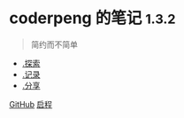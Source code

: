 # coderpeng 的笔记 <small>1.3.2</small>

> 简约而不简单

- [.探索](/AI/index)
- [.记录](/log)
- [.分享](/AI/index)

[GitHub](https://github.com/pengpen1)
[启程](#site-title)

<!-- # <span class="cyber-title">coderpeng 的笔记</span> <sup class="version-pill">v1.2</sup> -->


<!-- <div class="cyber-grid">
  <div class="cyber-card" data-glitch="AI">
    <h3>🧠 智能探索</h3>
    <p>机器学习 · 深度学习 · 模式识别</p>
    <div class="neon-border"></div>
  </div>

  <div class="cyber-card" data-glitch="VIS">
    <h3>📊 数据之眼</h3>
    <p>三维可视化 · 实时渲染 · 交互叙事</p>
    <div class="neon-border"></div>
  </div>

  <div class="cyber-card" data-glitch="SHARE">
    <h3>🚀 知识传递</h3>
    <p>技术沉淀 · 开源共享 · 协同创新</p>
    <div class="neon-border"></div>
  </div>
</div> -->

<!-- <style>
:root {
  --neon-primary: #42b983; /* AI主题绿 */
  --neon-secondary: #4facfe; /* 数据蓝 */
  --cyber-gradient: linear-gradient(135deg, 
    var(--neon-primary), 
    var(--neon-secondary)
  );
}

/* 故障字效标题 */
.cyber-title {
  background: var(--cyber-gradient);
  -webkit-background-clip: text;
  -webkit-text-fill-color: transparent;
  position: relative;
  animation: text-glitch 1.5s infinite;
}

/* 赛博网格布局 */
.cyber-grid {
  display: grid;
  grid-template-columns: repeat(auto-fit, minmax(280px, 1fr));
  gap: 2rem;
  margin: 3rem 0;
}

/* 数据卡片 */
.cyber-card {
  padding: 2rem;
  border-radius: 8px;
  position: relative;
  overflow: hidden;
  transition: transform 0.3s;
}

.cyber-card:hover {
  transform: translateY(-10px);
}

.neon-border {
  position: absolute;
  inset: 0;
  border: 2px solid var(--neon-primary);
  border-radius: 8px;
  clip-path: polygon(0 0, 100% 0, 100% 70%, 90% 100%, 0 100%);
  animation: border-pulse 2s infinite;
}

/* 关键帧动画 */
@keyframes text-glitch {
  0% { text-shadow: 3px 0 var(--neon-primary); }
  50% { text-shadow: 0px 0 var(--neon-secondary); }
  100% { text-shadow: 3px 0 var(--neon-primary); }
}

@keyframes border-pulse {
  0%, 100% { opacity: 0.8; }
  50% { opacity: 0.2; }
}

@keyframes binary-flow {
  from { transform: translateY(-100%); }
  to { transform: translateY(100%); }
}

/* 响应式优化 */
@media (max-width: 768px) {
  .cyber-grid {
    grid-template-columns: 1fr;
  }

  .cyber-card {
    padding: 1.5rem;
  }
}
</style> -->
